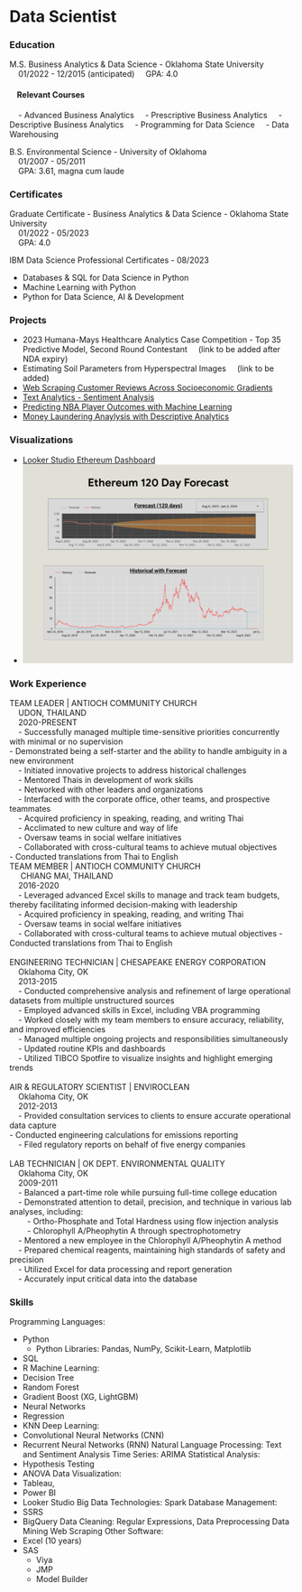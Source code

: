 # Data Scientist

### Education
M.S. Business Analytics & Data Science - Oklahoma State University  
&nbsp;&nbsp;&nbsp;&nbsp;01/2022 - 12/2015 (anticipated)
&nbsp;&nbsp;&nbsp;&nbsp;GPA: 4.0
#### &nbsp;&nbsp;&nbsp;&nbsp;Relevant Courses
&nbsp;&nbsp;&nbsp;&nbsp;- Advanced Business Analytics
&nbsp;&nbsp;&nbsp;&nbsp;- Prescriptive Business Analytics 
&nbsp;&nbsp;&nbsp;&nbsp;- Descriptive Business Analytics 
&nbsp;&nbsp;&nbsp;&nbsp;- Programming for Data Science 
&nbsp;&nbsp;&nbsp;&nbsp;- Data Warehousing

B.S. Environmental Science - University of Oklahoma<br>
&nbsp;&nbsp;&nbsp;&nbsp;01/2007 - 05/2011<br>
&nbsp;&nbsp;&nbsp;&nbsp;GPA: 3.61, magna cum laude<br>

### Certificates
Graduate Certificate - Business Analytics & Data Science - Oklahoma State University<br>
&nbsp;&nbsp;&nbsp;&nbsp;01/2022 - 05/2023<br>
&nbsp;&nbsp;&nbsp;&nbsp;GPA: 4.0

IBM Data Science Professional Certificates - 08/2023
- Databases & SQL for Data Science in Python 
- Machine Learning with Python
- Python for Data Science, AI & Development

### Projects
- 2023 Humana-Mays Healthcare Analytics Case Competition - Top 35 Predictive Model, Second Round Contestant 
&nbsp;&nbsp;&nbsp;&nbsp;(link to be added after NDA expiry)
- Estimating Soil Parameters from Hyperspectral Images
&nbsp;&nbsp;&nbsp;&nbsp;(link to be added)
- [Web Scraping Customer Reviews Across Socioeconomic Gradients](http://Customer%20Reviews%20Across%20Socioeconomic%20Gradients)
- [Text Analytics - Sentiment Analysis](https://youtu.be/XUOJAnWFNXE?si=W_bSSvfw-6oVeDIx)
- [Predicting NBA Player Outcomes with Machine Learning](https://youtu.be/J8Evj1pHUYk?si=0HYmugG7T1O2Jjo_)
- [Money Laundering Anaylysis with Descriptive Analytics](https://youtu.be/Tj0h7V5KSWk?si=S7JdzrT7RXcYY3mI)

### Visualizations
- [Looker Studio Ethereum Dashboard](/Assets/Looker_Studio_Reporting_-_9_18_23,_10_39 PM.pdf)
- [![Ethereum Forecast](Assets/Ethereum_forecast.png)](Assets/Ethereum_forecast.png)

### Work Experience
TEAM LEADER | ANTIOCH COMMUNITY CHURCH<br>
&nbsp;&nbsp;&nbsp;&nbsp;UDON, THAILAND<br> 
&nbsp;&nbsp;&nbsp;&nbsp;2020-PRESENT<br>
&nbsp;&nbsp;&nbsp;&nbsp;- Successfully managed multiple time-sensitive priorities concurrently with minimal or no supervision<br> - Demonstrated being a self-starter and the ability to handle ambiguity in a new environment<br>
&nbsp;&nbsp;&nbsp;&nbsp;- Initiated innovative projects to address historical challenges<br>
&nbsp;&nbsp;&nbsp;&nbsp;- Mentored Thais in development of work skills<br>
&nbsp;&nbsp;&nbsp;&nbsp;- Networked with other leaders and organizations<br>
&nbsp;&nbsp;&nbsp;&nbsp;- Interfaced with the corporate office, other teams, and prospective teammates<br>
&nbsp;&nbsp;&nbsp;&nbsp;- Acquired proficiency in speaking, reading, and writing Thai<br>
&nbsp;&nbsp;&nbsp;&nbsp;- Acclimated to new culture and way of life<br>
&nbsp;&nbsp;&nbsp;&nbsp;- Oversaw teams in social welfare initiatives<br>
&nbsp;&nbsp;&nbsp;&nbsp;- Collaborated with cross-cultural teams to achieve mutual objectives<br> - Conducted translations from Thai to English<br>
TEAM MEMBER | ANTIOCH COMMUNITY CHURCH<br>
&nbsp;&nbsp;&nbsp;&nbsp;    CHIANG MAI, THAILAND<br>
    &nbsp;&nbsp;&nbsp;&nbsp;2016-2020<br>
    &nbsp;&nbsp;&nbsp;&nbsp;- Leveraged advanced Excel skills to manage and track team budgets, thereby facilitating informed decision-making with leadership<br>
    &nbsp;&nbsp;&nbsp;&nbsp;- Acquired proficiency in speaking, reading, and writing Thai<br>
    &nbsp;&nbsp;&nbsp;&nbsp;- Oversaw teams in social welfare initiatives<br>
    &nbsp;&nbsp;&nbsp;&nbsp;- Collaborated with cross-cultural teams to achieve mutual objectives - Conducted translations from Thai to English<br>
 <br>
ENGINEERING TECHNICIAN | CHESAPEAKE ENERGY CORPORATION<br>
    &nbsp;&nbsp;&nbsp;&nbsp;Oklahoma City, OK <br>
    &nbsp;&nbsp;&nbsp;&nbsp;2013-2015<br>
    &nbsp;&nbsp;&nbsp;&nbsp;- Conducted comprehensive analysis and refinement of large operational datasets from multiple unstructured sources<br>
    &nbsp;&nbsp;&nbsp;&nbsp;- Employed advanced skills in Excel, including VBA programming<br>
    &nbsp;&nbsp;&nbsp;&nbsp;- Worked closely with my team members to ensure accuracy, reliability, and improved efficiencies<br>
    &nbsp;&nbsp;&nbsp;&nbsp;- Managed multiple ongoing projects and responsibilities simultaneously<br>
    &nbsp;&nbsp;&nbsp;&nbsp;- Updated routine KPIs and dashboards<br>
    &nbsp;&nbsp;&nbsp;&nbsp;- Utilized TIBCO Spotfire to visualize insights and highlight emerging trends<br>
<br>
AIR & REGULATORY SCIENTIST | ENVIROCLEAN<br>
    &nbsp;&nbsp;&nbsp;&nbsp;Oklahoma City, OK <br>
    &nbsp;&nbsp;&nbsp;&nbsp;2012-2013<br>
    &nbsp;&nbsp;&nbsp;&nbsp;- Provided consultation services to clients to ensure accurate operational data capture <br>- Conducted engineering calculations for emissions reporting<br>
    &nbsp;&nbsp;&nbsp;&nbsp;- Filed regulatory reports on behalf of five energy companies<br>
<br>
LAB TECHNICIAN | OK DEPT. ENVIRONMENTAL QUALITY <br>
    &nbsp;&nbsp;&nbsp;&nbsp;Oklahoma City, OK <br>
    &nbsp;&nbsp;&nbsp;&nbsp;2009-2011<br>
    &nbsp;&nbsp;&nbsp;&nbsp;- Balanced a part-time role while pursuing full-time college education<br>
    &nbsp;&nbsp;&nbsp;&nbsp;- Demonstrated attention to detail, precision, and technique in various lab analyses, including:<br>
        &nbsp;&nbsp;&nbsp;&nbsp;&nbsp;&nbsp;&nbsp;&nbsp;- Ortho-Phosphate and Total Hardness using flow injection analysis<br>
        &nbsp;&nbsp;&nbsp;&nbsp;&nbsp;&nbsp;&nbsp;&nbsp;- Chlorophyll A/Pheophytin A through spectrophotometry<br>
    &nbsp;&nbsp;&nbsp;&nbsp;- Mentored a new employee in the Chlorophyll A/Pheophytin A method<br>
    &nbsp;&nbsp;&nbsp;&nbsp;- Prepared chemical reagents, maintaining high standards of safety and precision<br>
    &nbsp;&nbsp;&nbsp;&nbsp;- Utilized Excel for data processing and report generation<br>
    &nbsp;&nbsp;&nbsp;&nbsp;- Accurately input critical data into the database<br>

### Skills
Programming Languages: 
- Python
    - Python Libraries: Pandas, NumPy, Scikit-Learn, Matplotlib
- SQL
- R
Machine Learning: 
- Decision Tree
- Random Forest
- Gradient Boost (XG, LightGBM)
- Neural Networks
- Regression
- KNN
Deep Learning: 
- Convolutional Neural Networks (CNN)
- Recurrent Neural Networks (RNN)
Natural Language Processing: Text and Sentiment Analysis
Time Series: ARIMA
Statistical Analysis: 
- Hypothesis Testing
- ANOVA
Data Visualization: 
- Tableau,
- Power BI
- Looker Studio
Big Data Technologies: Spark
Database Management: 
- SSRS
- BigQuery
Data Cleaning: Regular Expressions, Data Preprocessing
Data Mining
Web Scraping
Other Software: 
- Excel (10 years)
- SAS
    - Viya
    - JMP
    - Model Builder